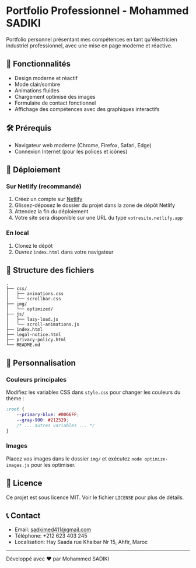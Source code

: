 # Portfolio Professionnel - Mohammed SADIKI

Portfolio personnel présentant mes compétences en tant qu'électricien industriel professionnel, avec une mise en page moderne et réactive.

## 🚀 Fonctionnalités

- Design moderne et réactif
- Mode clair/sombre
- Animations fluides
- Chargement optimisé des images
- Formulaire de contact fonctionnel
- Affichage des compétences avec des graphiques interactifs

## 🛠️ Prérequis

- Navigateur web moderne (Chrome, Firefox, Safari, Edge)
- Connexion Internet (pour les polices et icônes)

## 🚀 Déploiement

### Sur Netlify (recommandé)
1. Créez un compte sur [Netlify](https://www.netlify.com/)
2. Glissez-déposez le dossier du projet dans la zone de dépôt Netlify
3. Attendez la fin du déploiement
4. Votre site sera disponible sur une URL du type `votresite.netlify.app`

### En local
1. Clonez le dépôt
2. Ouvrez `index.html` dans votre navigateur

## 📁 Structure des fichiers

```
.
├── css/
│   ├── animations.css
│   └── scrollbar.css
├── img/
│   └── optimized/
├── js/
│   ├── lazy-load.js
│   └── scroll-animations.js
├── index.html
├── legal-notice.html
├── privacy-policy.html
└── README.md
```

## 🎨 Personnalisation

### Couleurs principales
Modifiez les variables CSS dans `style.css` pour changer les couleurs du thème :

```css
:root {
    --primary-blue: #0066FF;
    --gray-900: #212529;
    /* ... autres variables ... */
}
```

### Images
Placez vos images dans le dossier `img/` et exécutez `node optimize-images.js` pour les optimiser.

## 📝 Licence

Ce projet est sous licence MIT. Voir le fichier `LICENSE` pour plus de détails.

## 📞 Contact

- Email: sadkimed411@gmail.com
- Téléphone: +212 623 403 245
- Localisation: Hay Saada rue Khaibar Nr 15, Ahfir, Maroc

---

Développé avec ❤️ par Mohammed SADIKI
